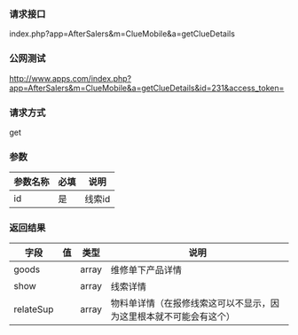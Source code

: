 ### **请求接口**
index.php?app=AfterSalers&m=ClueMobile&a=getClueDetails



### **公网测试**
http://www.apps.com/index.php?app=AfterSalers&m=ClueMobile&a=getClueDetails&id=231&access_token=

### **请求方式**
get


### **参数**
| 参数名称  |必填|     说明      |
|------|-----|------|
| id| 是 |   线索id|

### **返回结果**
|字段        |值          |类型    |说明        |
| ---------  |--------    |-------- |--------  |
| goods|  | array  |维修单下产品详情|
| show|  | array  |线索详情|
| relateSup|  | array  |物料单详情（在报修线索这可以不显示，因为这里根本就不可能会有这个）|